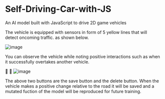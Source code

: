 # Self-Driving-Car-with-JS
An AI model built with JavaScript to drive 2D game vehicles
 
The vehicle is equipped with sensors in form of 5 yellow lines that will detect oncoming traffic. 
as shown below.

![image](https://user-images.githubusercontent.com/38012860/185760418-d83c9c4c-e705-4108-8306-56dcb85105df.png)

You can observe the vehicle while noting positive interactions such as when it successfully overtakes another vehicle.


💾
🚮
![image](https://user-images.githubusercontent.com/38012860/185760599-18cc094e-3717-4ed5-b1c3-2a162cf9f5e9.png)

The above two buttons are the save button and the delete button. When the vehicle makes a positive change relative to the road it will be saved and a mutated fuction of the model will be reproduced for future training.
